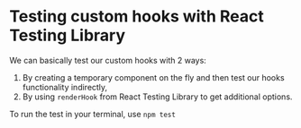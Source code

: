 # Testing custom hooks with React Testing Library

We can basically test our custom hooks with 2 ways:

1. By creating a temporary component on the fly and then test our hooks functionality indirectly,
2. By using `renderHook` from React Testing Library to get additional options.

To run the test in your terminal, use `npm test`
